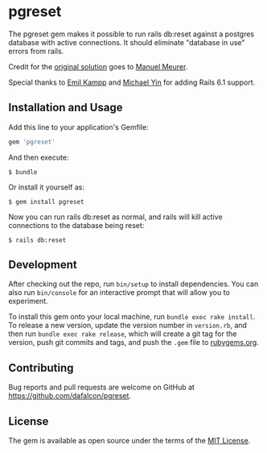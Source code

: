 # pgreset

The pgreset gem makes it possible to run rails db:reset against a postgres database with active connections.  It should eliminate "database in use" errors from rails.

Credit for the [original solution](https://github.com/basecamp/pow/issues/212) goes to [Manuel Meurer](https://github.com/manuelmeurer).

Special thanks to [Emil Kampp](https://github.com/ekampp) and [Michael Yin](https://github.com/layerssss) for adding Rails 6.1 support.

## Installation and Usage

Add this line to your application's Gemfile:

```ruby
gem 'pgreset'
```

And then execute:

    $ bundle

Or install it yourself as:

    $ gem install pgreset
    
Now you can run rails db:reset as normal, and rails will kill active connections to the database being reset:

    $ rails db:reset
    

## Development

After checking out the repo, run `bin/setup` to install dependencies. You can also run `bin/console` for an interactive prompt that will allow you to experiment.

To install this gem onto your local machine, run `bundle exec rake install`. To release a new version, update the version number in `version.rb`, and then run `bundle exec rake release`, which will create a git tag for the version, push git commits and tags, and push the `.gem` file to [rubygems.org](https://rubygems.org).

## Contributing

Bug reports and pull requests are welcome on GitHub at https://github.com/dafalcon/pgreset.

## License

The gem is available as open source under the terms of the [MIT
License](https://opensource.org/licenses/MIT).
